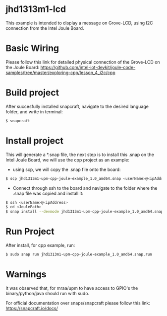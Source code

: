 # jhd1313m1-lcd  

This example is intended to display a message on Grove-LCD, using I2C connection from the Intel Joule Board.

# Basic Wiring

Please follow this link for detailed physical connection of the Grove-LCD on the Joule Board:
https://github.com/intel-iot-devkit/joule-code-samples/tree/master/exploring-cpp/lesson_4_i2c/cpp

# Build project
After succesfully installed snapcraft, navigate to the desired language folder, and write in terminal:
```sh
$ snapcraft
```

# Install project

This will generate a *.snap file, the next step is to install this .snap on the Intel Joule Board, we will use the cpp project as an example:
  - using scp, we will copy the .snap file onto the board:
```sh
$ scp jhd1313m1-upm-cpp-joule-example_1.0_amd64.snap <userName>@<ipAddress>:<JoulePath>
```
  - Connect through ssh to the board and navigate to the folder where the .snap file was copied and install it:
```sh
$ ssh <userName>@<ipAddress>
$ cd <JoulePath>
$ snap install --devmode jhd1313m1-upm-cpp-joule-example_1.0_amd64.snap 
```

# Run Project

After install, for cpp example, run:

```sh
$ sudo snap run jhd1313m1-upm-cpp-joule-example_1.0_amd64.snap.run
```

   
# Warnings   
  
   It was observed that, for mraa/upm to have access to GPIO's the binary/python/java should run with sudo.
   
   
   For official documentation over snaps/snapcraft please follow this link:
   https://snapcraft.io/docs/